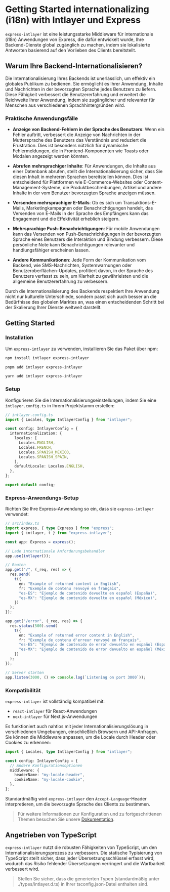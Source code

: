 # Getting Started internationalizing (i18n) with Intlayer und Express

`express-intlayer` ist eine leistungsstarke Middleware für internationale (i18n) Anwendungen von Express, die dafür entwickelt wurde, Ihre Backend-Dienste global zugänglich zu machen, indem sie lokalisierte Antworten basierend auf den Vorlieben des Clients bereitstellt.

## Warum Ihre Backend-Internationalisieren?

Die Internationalisierung Ihres Backends ist unerlässlich, um effektiv ein globales Publikum zu bedienen. Sie ermöglicht es Ihrer Anwendung, Inhalte und Nachrichten in der bevorzugten Sprache jedes Benutzers zu liefern. Diese Fähigkeit verbessert die Benutzererfahrung und erweitert die Reichweite Ihrer Anwendung, indem sie zugänglicher und relevanter für Menschen aus verschiedenen Sprachhintergründen wird.

### Praktische Anwendungsfälle

- **Anzeige von Backend-Fehlern in der Sprache des Benutzers**: Wenn ein Fehler auftritt, verbessert die Anzeige von Nachrichten in der Muttersprache des Benutzers das Verständnis und reduziert die Frustration. Dies ist besonders nützlich für dynamische Fehlermeldungen, die in Frontend-Komponenten wie Toasts oder Modalen angezeigt werden könnten.

- **Abrufen mehrsprachiger Inhalte**: Für Anwendungen, die Inhalte aus einer Datenbank abrufen, stellt die Internationalisierung sicher, dass Sie diesen Inhalt in mehreren Sprachen bereitstellen können. Dies ist entscheidend für Plattformen wie E-Commerce-Websites oder Content-Management-Systeme, die Produktbeschreibungen, Artikel und andere Inhalte in der vom Benutzer bevorzugten Sprache anzeigen müssen.

- **Versenden mehrsprachiger E-Mails**: Ob es sich um Transaktions-E-Mails, Marketingkampagnen oder Benachrichtigungen handelt, das Versenden von E-Mails in der Sprache des Empfängers kann das Engagement und die Effektivität erheblich steigern.

- **Mehrsprachige Push-Benachrichtigungen**: Für mobile Anwendungen kann das Versenden von Push-Benachrichtigungen in der bevorzugten Sprache eines Benutzers die Interaktion und Bindung verbessern. Diese persönliche Note kann Benachrichtigungen relevanter und handlungsfähiger erscheinen lassen.

- **Andere Kommunikationen**: Jede Form der Kommunikation vom Backend, wie SMS-Nachrichten, Systemwarnungen oder Benutzeroberflächen-Updates, profitiert davon, in der Sprache des Benutzers verfasst zu sein, um Klarheit zu gewährleisten und die allgemeine Benutzererfahrung zu verbessern.

Durch die Internationalisierung des Backends respektiert Ihre Anwendung nicht nur kulturelle Unterschiede, sondern passt sich auch besser an die Bedürfnisse des globalen Marktes an, was einen entscheidenden Schritt bei der Skalierung Ihrer Dienste weltweit darstellt.

## Getting Started

### Installation

Um `express-intlayer` zu verwenden, installieren Sie das Paket über npm:

```bash
npm install intlayer express-intlayer
```

```bash
pnpm add intlayer express-intlayer
```

```bash
yarn add intlayer express-intlayer
```

### Setup

Konfigurieren Sie die Internationalisierungseinstellungen, indem Sie eine `intlayer.config.ts` in Ihrem Projektstamm erstellen:

```typescript
// intlayer.config.ts
import { Locales, type IntlayerConfig } from "intlayer";

const config: IntlayerConfig = {
  internationalization: {
    locales: [
      Locales.ENGLISH,
      Locales.FRENCH,
      Locales.SPANISH_MEXICO,
      Locales.SPANISH_SPAIN,
    ],
    defaultLocale: Locales.ENGLISH,
  },
};

export default config;
```

### Express-Anwendungs-Setup

Richten Sie Ihre Express-Anwendung so ein, dass sie `express-intlayer` verwendet:

```typescript
// src/index.ts
import express, { type Express } from "express";
import { intlayer, t } from "express-intlayer";

const app: Express = express();

// Lade internationale Anforderungsbehandler
app.use(intlayer());

// Routen
app.get("/", (_req, res) => {
  res.send(
    t({
      en: "Example of returned content in English",
      fr: "Exemple de contenu renvoyé en français",
      "es-ES": "Ejemplo de contenido devuelto en español (España)",
      "es-MX": "Ejemplo de contenido devuelto en español (México)",
    })
  );
});

app.get("/error", (_req, res) => {
  res.status(500).send(
    t({
      en: "Example of returned error content in English",
      fr: "Exemple de contenu d'erreur renvoyé en français",
      "es-ES": "Ejemplo de contenido de error devuelto en español (España)",
      "es-MX": "Ejemplo de contenido de error devuelto en español (México)",
    })
  );
});

// Server starten
app.listen(3000, () => console.log(`Listening on port 3000`));
```

### Kompatibilität

`express-intlayer` ist vollständig kompatibel mit:

- `react-intlayer` für React-Anwendungen
- `next-intlayer` für Next.js-Anwendungen

Es funktioniert auch nahtlos mit jeder Internationalisierungslösung in verschiedenen Umgebungen, einschließlich Browsern und API-Anfragen. Sie können die Middleware anpassen, um die Locale durch Header oder Cookies zu erkennen:

```typescript
import { Locales, type IntlayerConfig } from "intlayer";

const config: IntlayerConfig = {
  // Andere Konfigurationsoptionen
  middleware: {
    headerName: "my-locale-header",
    cookieName: "my-locale-cookie",
  },
};
```

Standardmäßig wird `express-intlayer` den `Accept-Language`-Header interpretieren, um die bevorzugte Sprache des Clients zu bestimmen.

> Für weitere Informationen zur Konfiguration und zu fortgeschrittenen Themen besuchen Sie unsere [Dokumentation](https://github.com/aymericzip/intlayer/blob/main/docs/de/configuration.md).

## Angetrieben von TypeScript

`express-intlayer` nutzt die robusten Fähigkeiten von TypeScript, um den Internationalisierungsprozess zu verbessern. Die statische Typisierung von TypeScript stellt sicher, dass jeder Übersetzungsschlüssel erfasst wird, wodurch das Risiko fehlender Übersetzungen verringert und die Wartbarkeit verbessert wird.

> Stellen Sie sicher, dass die generierten Typen (standardmäßig unter ./types/intlayer.d.ts) in Ihrer tsconfig.json-Datei enthalten sind.
